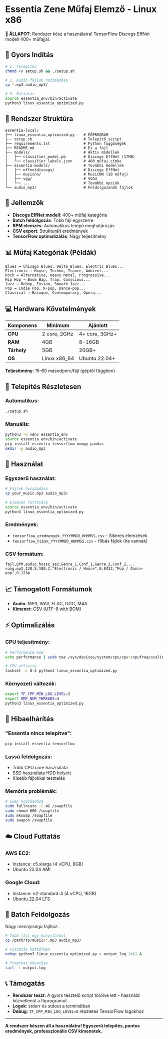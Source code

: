 # Essentia Zene Műfaj Elemző - Linux x86

**🎯 ÁLLAPOT**: Rendszer kész a használatra! TensorFlow Discogs EffNet modell 400+ műfajjal.

## 🚀 Gyors Indítás

```bash
# 1. Telepítés
chmod +x setup.sh && ./setup.sh

# 2. Audio fájlok hozzáadása
cp *.mp3 audio_mp3/

# 3. Futtatás
source essentia_env/bin/activate
python3 linux_essentia_optimized.py
```

## 📁 Rendszer Struktúra

```
essentia-local/
├── linux_essentia_optimized.py    # FŐPROGRAM
├── setup.sh                       # Telepítő script
├── requirements.txt               # Python függőségek
├── README.md                      # Ez a fájl
├── models/                        # Aktív modellek
│   ├── classifier_model.pb        # Discogs EffNet (17MB)
│   └── classifier_labels.json     # 400 műfaj címke
├── essentia-models/               # További modellek
│   ├── effnetdiscogs/             # Discogs EffNet
│   ├── musicnn/                   # MusiCNN (10 műfaj)
│   ├── vgg/                       # VGG4
│   └── ...                        # További opciók
└── audio_mp3/                     # Feldolgozandó fájlok
```

## 🎼 Jellemzők

- **Discogs EffNet modell**: 400+ műfaj kategória
- **Batch feldolgozás**: Több fájl egyszerre 
- **BPM elemzés**: Automatikus tempó meghatározás
- **CSV export**: Strukturált eredmények
- **TensorFlow optimalizálás**: Nagy teljesítmény

## 📊 Műfaj Kategóriák (Példák)

```
Blues → Chicago Blues, Delta Blues, Electric Blues...
Electronic → House, Techno, Trance, Ambient...
Rock → Alternative, Heavy Metal, Progressive...
Hip Hop → Boom Bap, Trap, Conscious...
Jazz → Bebop, Fusion, Smooth Jazz...
Pop → Indie Pop, K-pop, Dance-pop...
Classical → Baroque, Contemporary, Opera...
```

## 💻 Hardware Követelmények

| Komponens | Minimum | Ajánlott |
|-----------|---------|----------|
| **CPU** | 2 core, 2GHz | 4+ core, 3GHz+ |
| **RAM** | 4GB | 8-16GB |
| **Tárhely** | 5GB | 20GB+ |
| **OS** | Linux x86_64 | Ubuntu 22.04+ |

**Teljesítmény**: 15-60 másodperc/fájl (géptől függően)

## 🔧 Telepítés Részletesen

### Automatikus:
```bash
./setup.sh
```

### Manuális:
```bash
python3 -m venv essentia_env
source essentia_env/bin/activate
pip install essentia-tensorflow numpy pandas
mkdir -p audio_mp3
```

## 📝 Használat

### Egyszerű használat:
```bash
# Fájlok hozzáadása
cp your_music.mp3 audio_mp3/

# Elemzés futtatása
source essentia_env/bin/activate
python3 linux_essentia_optimized.py
```

### Eredmények:
- `tensorflow_eredmenyek_YYYYMMDD_HHMMSS.csv` - Sikeres elemzések
- `tensorflow_hibak_YYYYMMDD_HHMMSS.csv` - Hibás fájlok (ha vannak)

### CSV formátum:
```csv
fajl,BPM,audio_hossz_sec,Genre_1,Conf_1,Genre_2,Conf_2,...
song.mp3,128.5,180.2,"Electronic / House",0.8432,"Pop / Dance-pop",0.1234
```

## 📈 Támogatott Formátumok

- **Audio**: MP3, WAV, FLAC, OGG, M4A
- **Kimenet**: CSV (UTF-8 with BOM)

## ⚡ Optimalizálás

### CPU teljesítmény:
```bash
# Performance mód
echo performance | sudo tee /sys/devices/system/cpu/cpu*/cpufreq/scaling_governor

# CPU affinity
taskset -c 0-3 python3 linux_essentia_optimized.py
```

### Környezeti változók:
```bash
export TF_CPP_MIN_LOG_LEVEL=2
export OMP_NUM_THREADS=4
python3 linux_essentia_optimized.py
```

## 🐛 Hibaelhárítás

### "Essentia nincs telepítve":
```bash
pip install essentia-tensorflow
```

### Lassú feldolgozás:
- Több CPU core használata
- SSD használata HDD helyett
- Kisebb fájlokkal tesztelés

### Memória problémák:
```bash
# Swap hozzáadása
sudo fallocate -l 4G /swapfile
sudo chmod 600 /swapfile
sudo mkswap /swapfile
sudo swapon /swapfile
```

## ☁️ Cloud Futtatás

### AWS EC2:
- Instance: c5.xlarge (4 vCPU, 8GB)
- Ubuntu 22.04 AMI

### Google Cloud:
- Instance: n2-standard-4 (4 vCPU, 16GB)
- Ubuntu 22.04 LTS

## 🔄 Batch Feldolgozás

Nagy mennyiségű fájlhoz:
```bash
# Több fájl egy könyvtárból
cp /path/to/music/*.mp3 audio_mp3/

# Futtatás háttérben
nohup python3 linux_essentia_optimized.py > output.log 2>&1 &

# Progress követése
tail -f output.log
```

## 📞 Támogatás

- **Rendszer teszt**: A gyors tesztelő script törölve lett - használd közvetlenül a főprogramot
- **Logok**: stderr és stdout a terminálban
- **Debug**: `TF_CPP_MIN_LOG_LEVEL=0` részletes TensorFlow logokhoz

---

**A rendszer készen áll a használatra! Egyszerű telepítés, pontos eredmények, professzionális CSV kimenetek.**